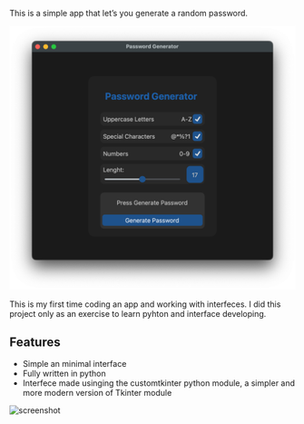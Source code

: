 This is a simple app that let’s you generate a random password.

<img src="img/focus.png" width="600">

This is my first time coding an app and working with interfeces.
I did this project only as an exercise to learn pyhton and interface developing.

## Features 
- Simple an minimal interface
- Fully written in python
- Interfece made usinging the customtkinter python module, a simpler and more modern version of Tkinter module

![screenshot](img/full.png)




